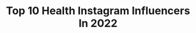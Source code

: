 ---
title: Top 10 Health Instagram Influencers In 2022
description: >-
  Find top health Instagram influencers in 2022. Most popular hashtags: #streetstyle #fitnessgirl #lifestyle.
platform: Instagram
hits: 33232
text_top: Analyze the best Instagram influencers on inBeat.
text_bottom: Our database holds 33232 Instagram influencers like this for you to connect with.
profiles:
  - username: "joeyloomans"
    fullname: >-
      Joey Loomans🇳🇱
    bio: >-
      📍The Netherlands 🥼Back-up Assistent at Scotch&Soda 🥑Healthy Lifestyle 🔝Fashion & Lifestyle 📨 Collab: Joeyloomans@outlook.com
    location: "Netherlands"
    followers: 3022
    engagement: 3057
    commentsToLikes: 0.350511
    id: ckap5lrzrc8kn0i78q6jhmeo1
    verified: false
    hashtags: "#lifestyle, #fashionblogger, #holzkernwatches, #mensstreetstyle"
  - username: "juh_almoaya"
    fullname: >-
      JULIA ALMOAYA
    bio: >-
      •Cristã ➕ •Barrel Racer 🐎 •Futura Bacharel em Direito ⚖️ •Health Life - Musculação ✨ •Apaixonada por todos os animais.
    location: "Brazil"
    followers: 5970
    engagement: 2357
    commentsToLikes: 0.134399
    id: ckf5o2p9i0nl50j23ykkq4p8l
    verified: false
    hashtags: "#healthylifestyle, #treinopesado, #bloggerstyle, #loiras"
  - username: "nescp"
    fullname: >-
      Inês Costa Pereira
    bio: >-
      🌱 Vegetarian, Health & Lifestyle 🌟 📍 Lisboa, Portugal 🛍 Compra a minha roupa @nescpcloset 🎥 YouTube +23k 🎓 Gestão de Marketing
    location: "Portugal"
    followers: 13731
    engagement: 2018
    commentsToLikes: 0.105267
    id: ck6012z18eqtz0i14zh0znn8z
    verified: false
    hashtags: "#sorteio, #giveaway, #pub, #girlsgoneloavies"
  - username: "i_am_birebaumli"
    fullname: >-
      
    bio: >-
      BOOKINGS TEMPORARLY CLOSED Welcome to my portfolio! Based in 🇨🇭 Interested in martial arts & fitness, photography, nature, lostplaces, healthy v. food
    location: "Switzerland"
    followers: 5800
    engagement: 2017
    commentsToLikes: 0.118826
    id: ck13d3pg53irf0i190hd1hu57
    verified: false
    hashtags: "#italianmodel, #swissphotographer, #bodylanguage, #uster"
  - username: "alannahlewks"
    fullname: >-
      ALANNAH
    bio: >-
      [inactive] will return soon, idk?? ig is weird. take care 💙 ⁣ 👽 alannahmarief@gmail.com • she/her⁣⁣ ⤹ Looking After Your Mental Health Online
    location: "United States"
    followers: 6266
    engagement: 2015
    commentsToLikes: 0.231168
    id: ck5c29sv2wto60i11r1wyeoyp
    verified: false
    hashtags: "#beccacosmetics, #urbandecay, #morphe, #collabmakeup"
  - username: "anajuliach"
    fullname: >-
      🧿 Ana Júlia M. Chiamolera
    bio: >-
      Lifestyle | Healthy 👩🏻‍💻Gerente Wave Centro @academiawave| @maju_healthyfood ⠀⠀⠀ ⠀⠀⠀ ⠀ ⠀ Balneário Camboriú - SC
    location: "Brazil"
    followers: 8483
    engagement: 1448
    commentsToLikes: 0.083971
    id: ckaos38wppyp40i78spyfavhi
    verified: false
    hashtags: "#bomdia, #sc, #sunnyday, #onlygoodvibes"
  - username: "luzarenna"
    fullname: >-
      𝕝𝕦𝕫
    bio: >-
      💖 Free soul Healthy-conscious living 🧘🏽‍♀️ ✈️ Traveller Plant-based recipes🌱 🐶 lover Actually, you can 💪🏼 📍Argentina luz.varena@gmail.com
    location: "Argentina"
    followers: 26754
    engagement: 982
    commentsToLikes: 0.438962
    id: ck5c4hehy1cxm0i118cuu3stb
    verified: false
    hashtags: ""
  - username: "marisa.hofmeister"
    fullname: >-
      Marisa Hofmeister
    bio: >-
      🌱Certified Holistic Health Coach 💌 Collabs: marisa@lehmann-mgmt.de 🎙Podcast: M&Ms sind schon geil 📍BERLIN I 🇩🇪
    location: "Germany"
    followers: 42502
    engagement: 949
    commentsToLikes: 0.054830
    id: ck0txg2zcizdk0i19ulv1zs53
    verified: false
    hashtags: "#nikeairforce1, #berlincity, #homesweethome, #activewearstyle"
  - username: "shayzahavi"
    fullname: >-
      ✨ Shay Zahavi ✨
    bio: >-
      FOUNDER AND DIRECTOR OF @___ruze___ Health lifestyle 🥑🥥fitness coach Mom of Roy Dor and Gil. My hubby @eranzahavi ❤️
    location: "China"
    followers: 74519
    engagement: 893
    commentsToLikes: 0.153499
    id: ck5zpbg2fscw80i144d2gvv9f
    verified: false
    hashtags: "#shabbatshalom, #icetight, #icetank, #8years"
  - username: "petrakorpi"
    fullname: >-
      P E T R A  W
    bio: >-
      🍋HEALTH COACH 👯‍♀️yes girl co-founder: @yesgirlofficial 🤓 positive psychology student 🍟 Food podcaster: @bella.table 💌 hello@petrakorpi.com
    location: "United States"
    followers: 22422
    engagement: 863
    commentsToLikes: 0.062321
    id: ck13cwag72h8p0i19yuspamka
    verified: false
    hashtags: "#kirjavinkit, #itcosmetics, #24hpositivity, #surprise"
---